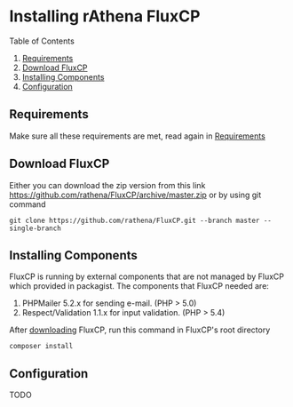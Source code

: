 # Installing rAthena FluxCP

Table of Contents

1. [Requirements](#requirements)
2. [Download FluxCP](#download-fluxcp)
3. [Installing Components](#installing-components)
4. [Configuration](#configuration)

## Requirements
Make sure all these requirements are met, read again in [Requirements](https://github.com/rathena/FluxCP/blob/master/README.md#requirements)

## Download FluxCP
Either you can download the zip version from this link https://github.com/rathena/FluxCP/archive/master.zip or by using git command
```
git clone https://github.com/rathena/FluxCP.git --branch master --single-branch
```

## Installing Components
FluxCP is running by external components that are not managed by FluxCP which provided in packagist. The components that FluxCP needed are:
1. PHPMailer 5.2.x for sending e-mail. (PHP > 5.0)
2. Respect/Validation 1.1.x for input validation. (PHP > 5.4)

After [downloading](#download-fluxcp) FluxCP, run this command in FluxCP's root directory
```
composer install
```

## Configuration

TODO
